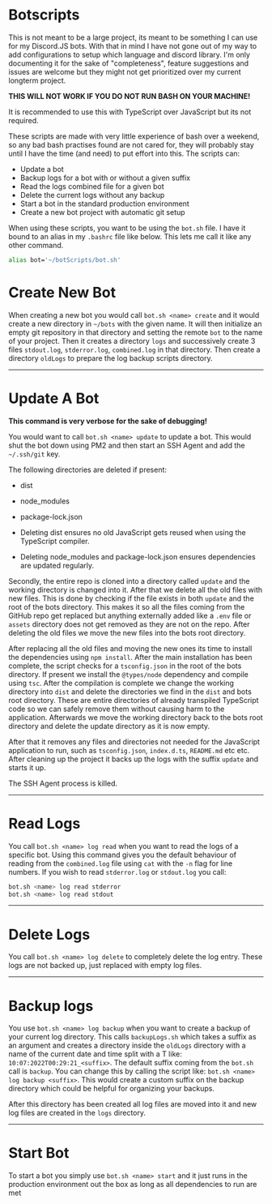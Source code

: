 # Botscripts

This is not meant to be a large project, its meant to be something I can use for my Discord.JS bots. With that in mind I have not gone out of my way 
to add configurations to setup which language and discord library. I'm only documenting it for the sake of "completeness", feature suggestions
and issues are welcome but they might not get prioritized over my current longterm project.

**THIS WILL NOT WORK IF YOU DO NOT RUN BASH ON YOUR MACHINE!**

It is recommended to use this with TypeScript over JavaScript but its not required.

These scripts are made with very little experience of bash over a weekend, so any bad bash practises found are not cared for, they will probably 
stay until I have the time (and need) to put effort into this. The scripts can:

  - Update a bot
  - Backup logs for a bot with or without a given suffix
  - Read the logs combined file for a given bot
  - Delete the current logs without any backup
  - Start a bot in the standard production environment
  - Create a new bot project with automatic git setup

When using these scripts, you want to be using the `bot.sh` file. I have it bound to an alias in my `.bashrc` file like below. This lets me call it 
like any other command.

```bash
alias bot='~/botScripts/bot.sh'
```

# Create New Bot

When creating a new bot you would call `bot.sh <name> create` and it would create a new directory in `~/bots` with the given name.
It will then initialize an empty git repository in that directory and setting the remote `bot` to the name of your project.
Then it creates a directory `logs` and successively create 3 files `stdout.log`, `stderror.log`, `combined.log` in that directory. 
Then create a directory `oldLogs` to prepare the log backup scripts directory.

---

# Update A Bot

**This command is very verbose for the sake of debugging!**

You would want to call `bot.sh <name> update` to update a bot. This would shut the bot down using PM2 and then start an SSH Agent and add 
the `~/.ssh/git` key.

The following directories are deleted if present:
  - dist
  - node_modules
  - package-lock.json

- Deleting dist ensures no old JavaScript gets reused when using the TypeScript compiler.
- Deleting node_modules and package-lock.json ensures dependencies are updated regularly.

Secondly, the entire repo is cloned into a directory called `update` and the working directory is changed into it. After that we delete all the old 
files with new files. This is done by checking if the file exists in both `update` and the root of the bots directory. This makes it so all the files
coming from the GitHub repo get replaced but anything externally added like a `.env` file or `assets` directory does not get removed as they are not
on the repo. After deleting the old files we move the new files into the bots root directory.

After replacing all the old files and moving the new ones its time to install the dependencies using `npm install`. After the main installation 
has been complete, the script checks for a `tsconfig.json` in the root of the bots directory. If present we install the `@types/node` dependency and 
compile using `tsc`. After the compilation is complete we change the working directory into `dist` and delete the directories we find in the `dist` 
and bots root directory. These are entire directories of already transpiled TypeScript code so we can safely remove them without causing harm to the 
application. Afterwards we move the working directory back to the bots root directory and delete the update directory as it is now empty.

After that it removes any files and directories not needed for the JavaScript application to run, such as `tsconfig.json`, `index.d.ts`, `README.md`
etc etc. After cleaning up the project it backs up the logs with the suffix `update` and starts it up.

The SSH Agent process is killed.

---

# Read Logs

You call `bot.sh <name> log read` when you want to read the logs of a specific bot. Using this command gives you the default behaviour of reading
from the `combined.log` file using `cat` with the `-n` flag for line numbers. If you wish to read `stderror.log` or `stdout.log` you call:

```bash
bot.sh <name> log read stderror
bot.sh <name> log read stdout
```

---

# Delete Logs

You call `bot.sh <name> log delete` to completely delete the log entry. These logs are not backed up, just replaced with empty log files.

---

# Backup logs

You use `bot.sh <name> log backup` when you want to create a backup of your current log directory. This calls `backupLogs.sh` which takes a suffix as 
an argument and creates a directory inside the `oldLogs` directory with a name of the current date and time split with a T like: 
`10:07:2022T00:29:21_<suffix>`. The default suffix coming from the `bot.sh` call is `backup`. You can change this by calling the script like:
`bot.sh <name> log backup <suffix>`. This would create a custom suffix on the backup directory which could be helpful for organizing your backups.

After this directory has been created all log files are moved into it and new log files are created in the `logs` directory.

---

# Start Bot

To start a bot you simply use `bot.sh <name> start` and it just runs in the production environment out the box as long as all dependencies to run 
are met
